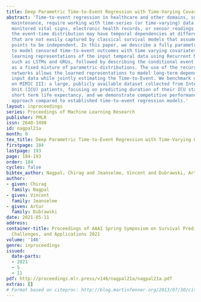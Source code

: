 ```yaml
---
title: Deep Parametric Time-to-Event Regression with Time-Varying Covariates
abstract: 'Time-to-event regression in healthcare and other domains, such as predictive
  maintenance, require working with time-series (or time-varying) data such as continuously
  monitored vital signs, electronic health records, or sensor readings. In such scenarios,
  the event-time distribution may have temporal dependencies at different time scales
  that are not easily captured by classical survival models that assume training data
  points to be independent. In this paper, we describe a fully parametric approach
  to model censored time-to-event outcomes with time varying covariates. It involves
  learning representations of the input temporal data using Recurrent Neural Networks
  such as LSTMs and GRUs, followed by describing the conditional event distribution
  as a fixed mixture of parametric distributions. The use of the recurrent neural
  networks allows the learned representations to model long-term dependencies in the
  input data while jointly estimating the Time-to-Event. We benchmark our approach
  on MIMIC III: a large, publicly available dataset collected from Intensive Care
  Unit (ICU) patients, focusing on predicting duration of their ICU stays and their
  short term life expectancy, and we demonstrate competitive performance of the proposed
  approach compared to established time-to-event regression models.'
layout: inproceedings
series: Proceedings of Machine Learning Research
publisher: PMLR
issn: 2640-3498
id: nagpal21a
month: 0
tex_title: Deep Parametric Time-to-Event Regression with Time-Varying Covariates
firstpage: 184
lastpage: 193
page: 184-193
order: 184
cycles: false
bibtex_author: Nagpal, Chirag and Jeanselme, Vincent and Dubrawski, Artur
author:
- given: Chirag
  family: Nagpal
- given: Vincent
  family: Jeanselme
- given: Artur
  family: Dubrawski
date: 2021-05-11
address:
container-title: Proceedings of AAAI Spring Symposium on Survival Prediction - Algorithms,
  Challenges, and Applications 2021
volume: '146'
genre: inproceedings
issued:
  date-parts:
  - 2021
  - 5
  - 11
pdf: http://proceedings.mlr.press/v146/nagpal21a/nagpal21a.pdf
extras: []
# Format based on citeproc: http://blog.martinfenner.org/2013/07/30/citeproc-yaml-for-bibliographies/
---
```

